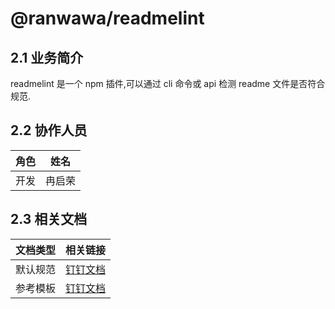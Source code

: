 # @ranwawa/readmelint

## 2.1 业务简介

readmelint 是一个 npm 插件,可以通过 cli 命令或 api 检测 readme 文件是否符合规范.

## 2.2 协作人员

| 角色 | 姓名   |
| ---- | ------ |
| 开发 | 冉启荣 |

## 2.3 相关文档

| 文档类型 | 相关链接                                                                                                                                                                                                  |
| -------- | --------------------------------------------------------------------------------------------------------------------------------------------------------------------------------------------------------- |
| 默认规范 | [钉钉文档](https://alidocs.dingtalk.com/i/nodes/Mk5evdR04jBV5X3dKYPBWQL3x2OlParn?nav=mySpace&navQuery=spaceId%3D9JOGO78J8Qr7jG4Q&iframeQuery=utm_source%3Dportal%26utm_medium%3Dportal_myspace_file_tree) |
| 参考模板 | [钉钉文档](https://alidocs.dingtalk.com/i/nodes/k2wz1jPpZ30WoMvBw6bNJNnvrL4A6dxE?nav=mySpace&navQuery=spaceId%3D9JOGO78J8Qr7jG4Q&iframeQuery=utm_source%3Dportal%26utm_medium%3Dportal_myspace_file_tree) |
